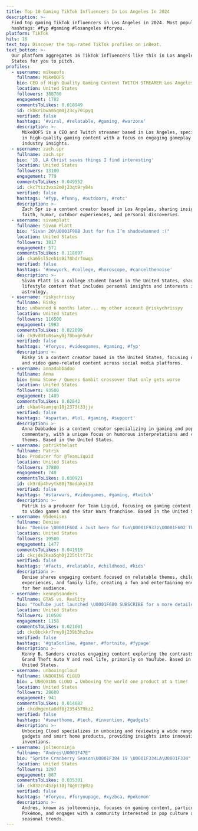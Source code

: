 ```yaml
---
title: Top 10 Gaming TikTok Influencers In Los Angeles In 2024
description: >-
  Find top gaming TikTok influencers in Los Angeles in 2024. Most popular
  hashtags: #fyp #gaming #losangeles #foryou.
platform: TikTok
hits: 16
text_top: Discover the top-rated TikTok profiles on inBeat.
text_bottom: >-
  Our platform aggregates 16 TikTok influencers like this in Los Angeles, United
  States for you to pitch.
profiles:
  - username: mikeoofs
    fullname: MikeOOFS
    bio: CEO of High Quality Gaming Content TWITCH STREAMER Los Angeles
    location: United States
    followers: 388700
    engagement: 1782
    commentsToLikes: 0.018949
    id: ckbkribwam5qm0j23cy70ipyq
    verified: false
    hashtags: '#viral, #relatable, #gaming, #warzone'
    description: >-
      MikeOOFS is a CEO and Twitch streamer based in Los Angeles, specializing
      in high-quality gaming content with a focus on engaging gameplay and
      industry insights.
  - username: zach.spr
    fullname: zach.spr
    bio: '18, LA Christ saves things I find interesting'
    location: United States
    followers: 13100
    engagement: 779
    commentsToLikes: 0.049552
    id: ckc7tiz3vxx2m0j23qt9ry84s
    verified: false
    hashtags: '#fyp, #funny, #outdoors, #rotc'
    description: >-
      Zach Spr is a content creator based in Los Angeles, sharing insights on
      faith, humor, outdoor experiences, and personal discoveries.
  - username: sivanplatt
    fullname: Sivan Platt
    bio: "Sivan 20\U0001F98B Just for fun I’m shadowbanned :("
    location: United States
    followers: 3817
    engagement: 571
    commentsToLikes: 0.118697
    id: cka65sl5zeh1s0i78hdrfmwqs
    verified: false
    hashtags: '#newyork, #college, #horoscope, #cancelthenoise'
    description: >-
      Sivan Platt is a college student based in the United States, sharing
      lifestyle content that includes personal insights and interests in
      astrology.
  - username: riskychrissy
    fullname: Risky
    bio: unbanned 6 months later... my other account @riskychrissyy
    location: United States
    followers: 116500
    engagement: 1983
    commentsToLikes: 0.022099
    id: ck9vd0tu8swxy0j78bxgn5uhr
    verified: false
    hashtags: '#foryou, #videogames, #gaming, #fyp'
    description: >-
      Risky is a content creator based in the United States, focusing on gaming
      and video game-related content across social media platforms.
  - username: annadabbadoo
    fullname: Anna
    bio: Emma Stone / Queens Gambit crossover that only gets worse
    location: United States
    followers: 93500
    engagement: 1489
    commentsToLikes: 0.02842
    id: ckbat4samjqn10j2373t33jjv
    verified: false
    hashtags: '#spartan, #lol, #gaming, #support'
    description: >-
      Anna Dabbadoo is a content creator specializing in gaming and pop culture
      commentary, with a unique focus on humorous interpretations and crossover
      themes. Based in the United States.
  - username: patrikthelast
    fullname: Patrik
    bio: Producer for @TeamLiquid
    location: United States
    followers: 37800
    engagement: 740
    commentsToLikes: 0.030921
    id: ck9rdp4hvytk80j78odakyi30
    verified: false
    hashtags: '#starwars, #videogames, #gaming, #twitch'
    description: >-
      Patrik is a producer for Team Liquid, focusing on gaming content related
      to video games and the Star Wars franchise. Based in the United States.
  - username: 95denises
    fullname: Denise
    bio: "Denise \U0001F60A ⚓️ Just here for fun\U0001F937‍♀️\U0001F602 Thank you all 19k\U0001F970"
    location: United States
    followers: 19500
    engagement: 1477
    commentsToLikes: 0.041919
    id: ckcjds3ksa5qh0j235tltf73c
    verified: false
    hashtags: '#facts, #relatable, #childhood, #kids'
    description: >-
      Denise shares engaging content focused on relatable themes, childhood
      experiences, and family life, creating a fun and entertaining environment
      for her audience.
  - username: kennybsanders
    fullname: GTA5 vs. Reality
    bio: "YouTube just launched \U0001F680 SUBSCRIBE for a more detailed look at GTA5 vs. Reality!"
    location: United States
    followers: 110500
    engagement: 1158
    commentsToLikes: 0.021001
    id: ckc8bckkr7rmy0j239b3hz3zw
    verified: false
    hashtags: '#gta5online, #gamer, #fortnite, #fypage'
    description: >-
      Kenny B. Sanders creates engaging content exploring the contrasts between
      Grand Theft Auto V and real life, primarily on YouTube. Based in the
      United States.
  - username: unboxingcloud
    fullname: UNBOXING CLOUD
    bio: ☁️ UNBOXING CLOUD ☁️ Unboxing the world one product at a time!
    location: United States
    followers: 28600
    engagement: 941
    commentsToLikes: 0.014682
    id: ckcdmgenta6df0j2354579kz2
    verified: false
    hashtags: '#smarthome, #tech, #invention, #gadgets'
    description: >-
      Unboxing Cloud specializes in unboxing and reviewing a wide range of tech
      gadgets and smart home products, providing insights into innovative
      inventions.
  - username: jolteonninja
    fullname: "Andres\U0001F47E"
    bio: "Sprite Cranberry Season\U0001F384 19 \U0001F334LA\U0001F334"
    location: United States
    followers: 3297
    engagement: 887
    commentsToLikes: 0.035301
    id: ck83zcn45zpi10j78g8c2p8zp
    verified: false
    hashtags: '#foryou, #foryoupage, #xyzbca, #pokemon'
    description: >-
      Andres, known as jolteonninja, focuses on gaming content, particularly
      Pokémon, and engages with a community interested in pop culture and
      seasonal trends.
---
```


